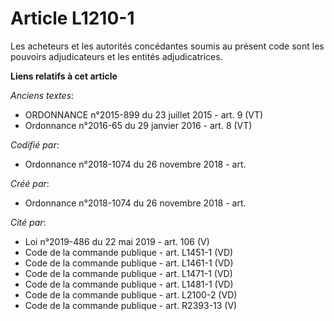 # Article L1210-1

Les acheteurs et les autorités concédantes soumis au présent code sont les pouvoirs adjudicateurs et les entités
adjudicatrices.

**Liens relatifs à cet article**

_Anciens textes_:

  - ORDONNANCE n°2015-899 du 23 juillet 2015 - art. 9 (VT)
  - Ordonnance n°2016-65 du 29 janvier 2016 - art. 8 (VT)

_Codifié par_:

  - Ordonnance n°2018-1074 du 26 novembre 2018 - art.

_Créé par_:

  - Ordonnance n°2018-1074 du 26 novembre 2018 - art.

_Cité par_:

  - Loi n°2019-486 du 22 mai 2019 - art. 106 (V)
  - Code de la commande publique - art. L1451-1 (VD)
  - Code de la commande publique - art. L1461-1 (VD)
  - Code de la commande publique - art. L1471-1 (VD)
  - Code de la commande publique - art. L1481-1 (VD)
  - Code de la commande publique - art. L2100-2 (VD)
  - Code de la commande publique - art. R2393-13 (V)
